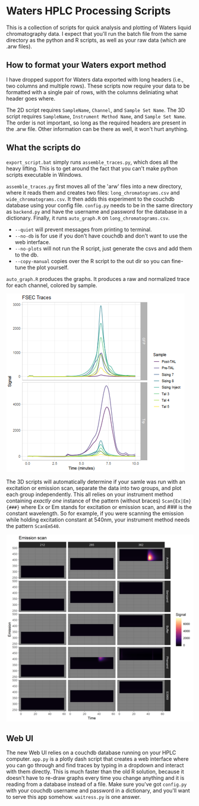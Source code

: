 # Waters HPLC Processing Scripts
This is a collection of scripts for quick analysis and plotting
of Waters liquid chromatography data. I expect that you'll run the
batch file from the same directory as the python and R scripts, as
well as your raw data (which are .arw files).

## How to format your Waters export method
I have dropped support for Waters data exported with long headers (i.e., two
columns and multiple rows). These scripts now require your data to be formatted
with a single pair of rows, with the columns deliniating what header goes where.

The 2D script requires `SampleName`, `Channel`, and `Sample Set Name`. The
3D script requires `SampleName`, `Instrument Method Name`, and `Sample Set Name`.
The order is not important, so long as the required headers are present in the .arw
file. Other information can be there as well, it won't hurt anything.

## What the scripts do
`export_script.bat` simply runs `assemble_traces.py`, which does all the
heavy lifting. This is to get around the fact that you can't make python scripts
executable in Windows.

`assemble_traces.py` first moves all of the 'arw' files into a new directory,
where it reads them and creates two files: `long_chromatograms.csv` and `wide_chromatograms.csv`.
It then adds this experiment to the couchdb database using your config file. `config.py`
needs to be in the same directory as `backend.py` and have the username and password
for the database in a dictionary. Finally, it runs `auto_graph.R` on `long_chromatograms.csv`.

 * `--quiet` will prevent messages from printing to terminal.
 * `--no-db` is for use if you don't have couchdb and don't want to use the web interface.
 * `--no-plots` will not run the R script, just generate the csvs and add them to the db.
 * `--copy-manual` copies over the R script to the out dir so you can fine-tune the plot yourself.

`auto_graph.R` produces the graphs. It produces a raw and normalized trace
for each channel, colored by sample.

![Example 2D Trace](test_traces/2d_example_plot.png)

The 3D scripts will automatically determine if your samle was run with an excitation
or emission scan, separate the data into two groups, and plot each group independently.
This all relies on your instrument method containing _exactly one_ instance of the
pattern (without braces) `Scan{Ex|Em}{###}` where Ex or Em stands for excitation or
emission scan, and ### is the constant wavelength. So for example, if you
were scanning the emission while holding excitation constant at 540nm, your
instrument method needs the pattern `ScanEm540`.

![Example 3D Trace](3D_test_traces/example_3D_plot.png)

## Web UI
The new Web UI relies on a couchdb database running on your HPLC computer.
`app.py` is a plotly dash script that creates
a web interface where you can go through and find traces by typing in a dropdown and
interact with them directly. This is much faster than the old R solution, because
it doesn't have to re-draw graphs every time you change anything and it is reading
from a database instead of a file. Make sure you've got `config.py` with your
couchdb username and password in a dictionary, and you'll want to serve this
app somehow. `waitress.py` is one answer.
